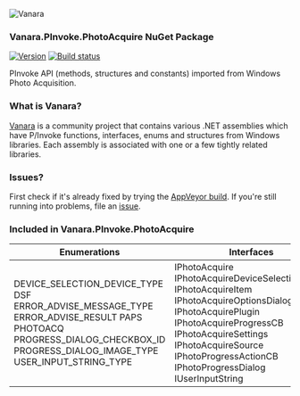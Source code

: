 ﻿![Vanara](https://raw.githubusercontent.com/dahall/Vanara/master/docs/icons/VanaraHeading.png)
### **Vanara.PInvoke.PhotoAcquire NuGet Package**
[![Version](https://img.shields.io/nuget/v/Vanara.PInvoke.PhotoAcquire?label=NuGet&style=flat-square)](https://github.com/dahall/Vanara/releases)
[![Build status](https://img.shields.io/appveyor/build/dahall/vanara?label=AppVeyor%20build&style=flat-square)](https://ci.appveyor.com/project/dahall/vanara)

PInvoke API (methods, structures and constants) imported from Windows Photo Acquisition.

### **What is Vanara?**

[Vanara](https://github.com/dahall/Vanara) is a community project that contains various .NET assemblies which have P/Invoke functions, interfaces, enums and structures from Windows libraries. Each assembly is associated with one or a few tightly related libraries.

### **Issues?**

First check if it's already fixed by trying the [AppVeyor build](https://ci.appveyor.com/nuget/vanara-prerelease).
If you're still running into problems, file an [issue](https://github.com/dahall/Vanara/issues).

### **Included in Vanara.PInvoke.PhotoAcquire**

Enumerations | Interfaces
--- | ---
DEVICE_SELECTION_DEVICE_TYPE DSF ERROR_ADVISE_MESSAGE_TYPE ERROR_ADVISE_RESULT PAPS PHOTOACQ PROGRESS_DIALOG_CHECKBOX_ID PROGRESS_DIALOG_IMAGE_TYPE USER_INPUT_STRING_TYPE    | IPhotoAcquire IPhotoAcquireDeviceSelectionDialog IPhotoAcquireItem IPhotoAcquireOptionsDialog IPhotoAcquirePlugin IPhotoAcquireProgressCB IPhotoAcquireSettings IPhotoAcquireSource IPhotoProgressActionCB IPhotoProgressDialog IUserInputString 
